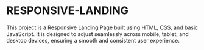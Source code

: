 # RESPONSIVE-LANDING
This project is a Responsive Landing Page built using HTML, CSS, and basic JavaScript. It is designed to adjust seamlessly across mobile, tablet, and desktop devices, ensuring a smooth and consistent user experience.  
